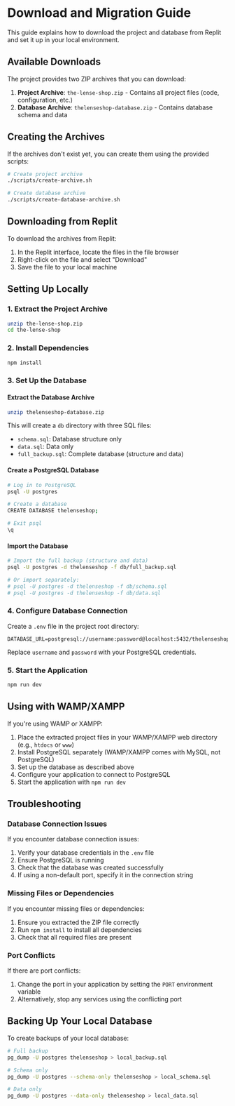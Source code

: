 # Download and Migration Guide

This guide explains how to download the project and database from Replit and set it up in your local environment.

## Available Downloads

The project provides two ZIP archives that you can download:

1. **Project Archive**: `the-lense-shop.zip` - Contains all project files (code, configuration, etc.)
2. **Database Archive**: `thelenseshop-database.zip` - Contains database schema and data

## Creating the Archives

If the archives don't exist yet, you can create them using the provided scripts:

```bash
# Create project archive
./scripts/create-archive.sh

# Create database archive
./scripts/create-database-archive.sh
```

## Downloading from Replit

To download the archives from Replit:

1. In the Replit interface, locate the files in the file browser
2. Right-click on the file and select "Download"
3. Save the file to your local machine

## Setting Up Locally

### 1. Extract the Project Archive

```bash
unzip the-lense-shop.zip
cd the-lense-shop
```

### 2. Install Dependencies

```bash
npm install
```

### 3. Set Up the Database

#### Extract the Database Archive

```bash
unzip thelenseshop-database.zip
```

This will create a `db` directory with three SQL files:
- `schema.sql`: Database structure only
- `data.sql`: Data only
- `full_backup.sql`: Complete database (structure and data)

#### Create a PostgreSQL Database

```bash
# Log in to PostgreSQL
psql -U postgres

# Create a database
CREATE DATABASE thelenseshop;

# Exit psql
\q
```

#### Import the Database

```bash
# Import the full backup (structure and data)
psql -U postgres -d thelenseshop -f db/full_backup.sql

# Or import separately:
# psql -U postgres -d thelenseshop -f db/schema.sql
# psql -U postgres -d thelenseshop -f db/data.sql
```

### 4. Configure Database Connection

Create a `.env` file in the project root directory:

```
DATABASE_URL=postgresql://username:password@localhost:5432/thelenseshop
```

Replace `username` and `password` with your PostgreSQL credentials.

### 5. Start the Application

```bash
npm run dev
```

## Using with WAMP/XAMPP

If you're using WAMP or XAMPP:

1. Place the extracted project files in your WAMP/XAMPP web directory (e.g., `htdocs` or `www`)
2. Install PostgreSQL separately (WAMP/XAMPP comes with MySQL, not PostgreSQL)
3. Set up the database as described above
4. Configure your application to connect to PostgreSQL
5. Start the application with `npm run dev`

## Troubleshooting

### Database Connection Issues

If you encounter database connection issues:

1. Verify your database credentials in the `.env` file
2. Ensure PostgreSQL is running
3. Check that the database was created successfully
4. If using a non-default port, specify it in the connection string

### Missing Files or Dependencies

If you encounter missing files or dependencies:

1. Ensure you extracted the ZIP file correctly
2. Run `npm install` to install all dependencies
3. Check that all required files are present

### Port Conflicts

If there are port conflicts:

1. Change the port in your application by setting the `PORT` environment variable
2. Alternatively, stop any services using the conflicting port

## Backing Up Your Local Database

To create backups of your local database:

```bash
# Full backup
pg_dump -U postgres thelenseshop > local_backup.sql

# Schema only
pg_dump -U postgres --schema-only thelenseshop > local_schema.sql

# Data only
pg_dump -U postgres --data-only thelenseshop > local_data.sql
```